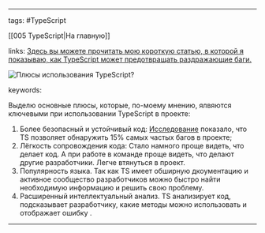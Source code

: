 ____

tags: #TypeScript 

[[005 TypeScript|На главную]]

links: [Здесь вы можете прочитать мою короткую статью, в которой я показываю, как TypeScript может предотвращать раздражающие баги.](https://www.doabledanny.com/why-typescript-over-javascript)


![Плюсы использования TypeScript?](https://youtu.be/TOn-1RrowKE?t=529) 

keywords:

Выделю основные плюсы, которые, по-моему мнению, ялвяются ключевыми при использовании TypeScript в проекте:

1. Более безопасный и устойчивый код: [Исследование](https://www.freecodecamp.org/news/learn-typescript-beginners-guide/) показало, что TS позволяет обнаружить 15% самых частых багов в проекте;
2. Лёгкость сопровождения кода: Стало намного проще видеть, что делает код. А при работе в команде проще видеть, что делают другие разработчики. Легче втянуться в проект.
3. Популярность языка. Так как TS имеет обширную дкоументацию и активное сообщество разработчиков можно быстро найти необходимую информацию и решить свою проблему.
4. Расширенный интеллектуальный анализ. TS анализирует код, подсказывает разработчику, какие методы можно использовать и отображает ошибку .

_____

